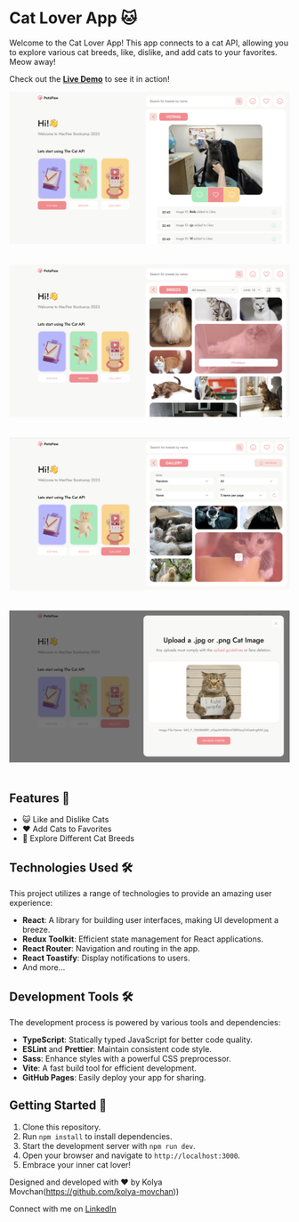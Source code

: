 # Cat Lover App 🐱

Welcome to the Cat Lover App! This app connects to a cat API, allowing you to explore various cat breeds, like, dislike, and add cats to your favorites. Meow away!

Check out the [**Live Demo**](https://kolya-movchan.github.io/pets-paw/) to see it in action!

<p align="center">
  <img src="https://github.com/kolya-movchan/pets-paw/raw/main/public/screenshots/vote-cat.png" alt="pets-paw demo page" style="margin-bottom: 20px;">
</p>

<p align="center">
  <img src="https://github.com/kolya-movchan/pets-paw/raw/main/public/screenshots/breeds-cat.png" alt="pets-paw demo page" style="margin-bottom: 20px;">
</p>

<p align="center">
  <img src="https://github.com/kolya-movchan/pets-paw/raw/main/public/screenshots/fav-cat.png" alt="pets-paw demo page" style="margin-bottom: 20px;">
</p>


<p align="center">
  <img src="https://github.com/kolya-movchan/pets-paw/raw/main/public/screenshots/upload-cat.png" alt="pets-paw demo page" style="margin-bottom: 20px;">
</p>


## Features 🚀
- 😺 Like and Dislike Cats
- ❤️ Add Cats to Favorites
- 🐾 Explore Different Cat Breeds

## Technologies Used 🛠️
This project utilizes a range of technologies to provide an amazing user experience:

- **React**: A library for building user interfaces, making UI development a breeze.
- **Redux Toolkit**: Efficient state management for React applications.
- **React Router**: Navigation and routing in the app.
- **React Toastify**: Display notifications to users.
- And more...

## Development Tools 🛠️
The development process is powered by various tools and dependencies:

- **TypeScript**: Statically typed JavaScript for better code quality.
- **ESLint** and **Prettier**: Maintain consistent code style.
- **Sass**: Enhance styles with a powerful CSS preprocessor.
- **Vite**: A fast build tool for efficient development.
- **GitHub Pages**: Easily deploy your app for sharing.

## Getting Started 🏁
1. Clone this repository.
2. Run `npm install` to install dependencies.
3. Start the development server with `npm run dev`.
4. Open your browser and navigate to `http://localhost:3000`.
5. Embrace your inner cat lover!

Designed and developed with ❤️ by Kolya Movchan(https://github.com/kolya-movchan))

Connect with me on [LinkedIn](https://www.linkedin.com/in/klmovchan/)
